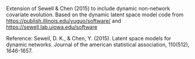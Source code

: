 Extension of Sewell & Chen (2015) to include dynamic non-network covariate evolution. Based on the dynamic latent space model code from https://publish.illinois.edu/yuguo/software/ and https://sewell.lab.uiowa.edu/software

Reference: Sewell, D. K., & Chen, Y. (2015). Latent space models for dynamic networks. Journal of the american statistical association, 110(512), 1646-1657. 

